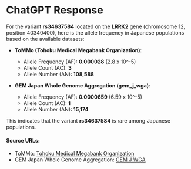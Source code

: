 # ChatGPT Response

For the variant **rs34637584** located on the **LRRK2** gene (chromosome 12, position 40340400), here is the allele frequency in Japanese populations based on the available datasets:

- **ToMMo (Tohoku Medical Megabank Organization)**:  
  - Allele Frequency (AF): **0.000028** (2.8 x 10^-5)  
  - Allele Count (AC): **3**  
  - Allele Number (AN): **108,588**  

- **GEM Japan Whole Genome Aggregation (gem_j_wga)**:  
  - Allele Frequency (AF): **0.0000659** (6.59 x 10^-5)  
  - Allele Count (AC): **1**  
  - Allele Number (AN): **15,174**

This indicates that the variant **rs34637584** is rare among Japanese populations.

#### Source URLs:
- ToMMo: [Tohoku Medical Megabank Organization](https://jmorp.megabank.tohoku.ac.jp/search?query=12%3A40340400)
- GEM Japan Whole Genome Aggregation: [GEM J WGA](https://tos.org.tw/gemj)

